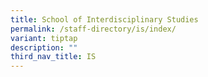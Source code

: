 ```yaml
---
title: School of Interdisciplinary Studies
permalink: /staff-directory/is/index/
variant: tiptap
description: ""
third_nav_title: IS
---
```

